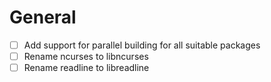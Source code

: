# General
- [ ] Add support for parallel building for all suitable packages
- [ ] Rename ncurses to libncurses
- [ ] Rename readline to libreadline

